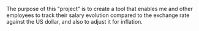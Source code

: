 The purpose of this "project" is to create a tool that enables
me and other employees to track their salary evolution compared to
the exchange rate against the US dollar, and also to adjust it for inflation.